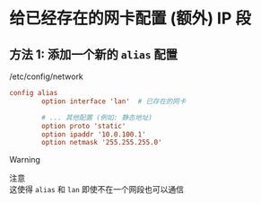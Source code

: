 # 给已经存在的网卡配置 (额外) IP 段

## 方法 1: 添加一个新的 `alias` 配置
/etc/config/network
```conf
config alias
        option interface 'lan'  # 已存在的网卡

        # ... 其他配置 (例如: 静态地址)
        option proto 'static'
        option ipaddr '10.0.100.1'
        option netmask '255.255.255.0'
```

> [!WARNING]
> 注意  
> 这使得 `alias` 和 `lan` 即使不在一个网段也可以通信

<!-- ## 方法 2: 添加一个新的 `interface` 配置 -->
